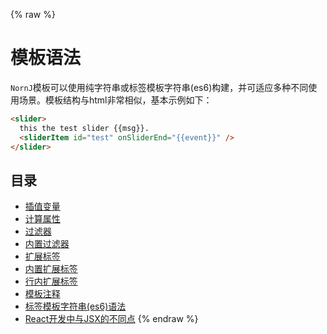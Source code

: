 {% raw %}
# 模板语法

`NornJ`模板可以使用纯字符串或标签模板字符串(es6)构建，并可适应多种不同使用场景。模板结构与html非常相似，基本示例如下：

```html
<slider>
  this the test slider {{msg}}.
  <sliderItem id="test" onSliderEnd="{{event}}" />
</slider>
```

## 目录

* [插值变量](variable.md)
* [计算属性](computed.md)
* [过滤器](filter.md)
* [内置过滤器](built-inFilter.md)
* [扩展标签](extensionTag.md)
* [内置扩展标签](built-inExtensionTag.md)
* [行内扩展标签](inlineExtensionTag.md)
* [模板注释](comment.md)
* [标签模板字符串(es6)语法](templateString.md)
* [React开发中与JSX的不同点](react.md)
{% endraw %}